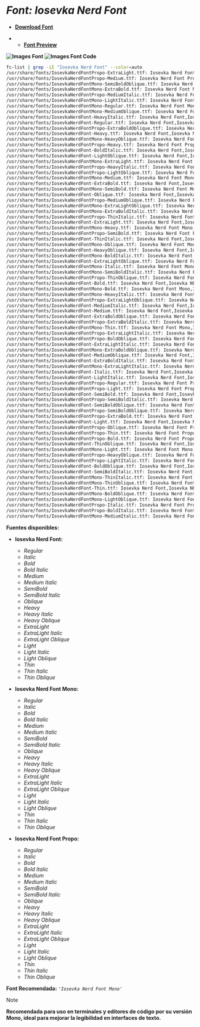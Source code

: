 <!-- Autor: Daniel Benjamin Perez Morales -->
<!-- GitHub: https://github.com/D4nitrix13 -->
<!-- GitLab: https://gitlab.com/D4nitrix13 -->
<!-- Correo electrónico: danielperezdev@proton.me -->

# ***Font: Iosevka Nerd Font***

- **[Download Font](https://github.com/ryanoasis/nerd-fonts/releases/download/v3.2.1/Iosevka.zip "https://github.com/ryanoasis/nerd-fonts/releases/download/v3.2.1/Iosevka.zip")**

- - **[Font Preview](https://www.programmingfonts.org/#iosevka "https://www.programmingfonts.org/#iosevka")**

**![Images Font](../../Fonts/Iosevka%20Nerd%20Font.png "Fonts/Iosevka Nerd Font.png")**
**![Images Font Code](../../Font%20Images%20Code/Iosevka%20Nerd%20Font%20Code.png "Font Images Code/Iosevka Nerd Font Code.png")**

```bash
fc-list | grep -iE "Iosevka Nerd Font" --color=auto
/usr/share/fonts/IosevkaNerdFontPropo-ExtraLight.ttf: Iosevka Nerd Font Propo,Iosevka NFP,Iosevka NFP ExtraLight:style=ExtraLight,Regular
/usr/share/fonts/IosevkaNerdFontPropo-Medium.ttf: Iosevka Nerd Font Propo,Iosevka NFP,Iosevka NFP Medium:style=Medium,Regular
/usr/share/fonts/IosevkaNerdFontMono-SemiBoldOblique.ttf: Iosevka Nerd Font Mono,Iosevka NFM,Iosevka NFM SemiBold Obl:style=SemiBold Oblique,Italic
/usr/share/fonts/IosevkaNerdFontMono-ExtraBold.ttf: Iosevka Nerd Font Mono,Iosevka NFM,Iosevka NFM ExtraBold:style=ExtraBold,Regular
/usr/share/fonts/IosevkaNerdFontPropo-MediumItalic.ttf: Iosevka Nerd Font Propo,Iosevka NFP,Iosevka NFP Medium:style=Medium Italic,Italic
/usr/share/fonts/IosevkaNerdFontMono-LightItalic.ttf: Iosevka Nerd Font Mono,Iosevka NFM,Iosevka NFM Light:style=Light Italic,Italic
/usr/share/fonts/IosevkaNerdFontMono-Regular.ttf: Iosevka Nerd Font Mono,Iosevka NFM:style=Regular
/usr/share/fonts/IosevkaNerdFontMono-MediumOblique.ttf: Iosevka Nerd Font Mono,Iosevka NFM,Iosevka NFM Medium Obl:style=Medium Oblique,Italic
/usr/share/fonts/IosevkaNerdFont-HeavyItalic.ttf: Iosevka Nerd Font,Iosevka NF,Iosevka NF Heavy:style=Heavy Italic,Italic
/usr/share/fonts/IosevkaNerdFont-Regular.ttf: Iosevka Nerd Font,Iosevka NF:style=Regular
/usr/share/fonts/IosevkaNerdFontPropo-ExtraBoldOblique.ttf: Iosevka Nerd Font Propo,Iosevka NFP,Iosevka NFP ExtraBold Obl:style=ExtraBold Oblique,Italic
/usr/share/fonts/IosevkaNerdFont-Heavy.ttf: Iosevka Nerd Font,Iosevka NF,Iosevka NF Heavy:style=Heavy,Regular
/usr/share/fonts/IosevkaNerdFontMono-HeavyOblique.ttf: Iosevka Nerd Font Mono,Iosevka NFM,Iosevka NFM Heavy Obl:style=Heavy Oblique,Italic
/usr/share/fonts/IosevkaNerdFontPropo-Heavy.ttf: Iosevka Nerd Font Propo,Iosevka NFP,Iosevka NFP Heavy:style=Heavy,Regular
/usr/share/fonts/IosevkaNerdFont-BoldItalic.ttf: Iosevka Nerd Font,Iosevka NF:style=Bold Italic
/usr/share/fonts/IosevkaNerdFont-LightOblique.ttf: Iosevka Nerd Font,Iosevka NF,Iosevka NF Light Obl:style=Light Oblique,Italic
/usr/share/fonts/IosevkaNerdFontMono-ExtraLight.ttf: Iosevka Nerd Font Mono,Iosevka NFM,Iosevka NFM ExtraLight:style=ExtraLight,Regular
/usr/share/fonts/IosevkaNerdFontPropo-HeavyItalic.ttf: Iosevka Nerd Font Propo,Iosevka NFP,Iosevka NFP Heavy:style=Heavy Italic,Italic
/usr/share/fonts/IosevkaNerdFontPropo-LightOblique.ttf: Iosevka Nerd Font Propo,Iosevka NFP,Iosevka NFP Light Obl:style=Light Oblique,Italic
/usr/share/fonts/IosevkaNerdFontMono-Medium.ttf: Iosevka Nerd Font Mono,Iosevka NFM,Iosevka NFM Medium:style=Medium,Regular
/usr/share/fonts/IosevkaNerdFont-ExtraBold.ttf: Iosevka Nerd Font,Iosevka NF,Iosevka NF ExtraBold:style=ExtraBold,Regular
/usr/share/fonts/IosevkaNerdFontMono-SemiBold.ttf: Iosevka Nerd Font Mono,Iosevka NFM,Iosevka NFM SemiBold:style=SemiBold,Regular
/usr/share/fonts/IosevkaNerdFont-Oblique.ttf: Iosevka Nerd Font,Iosevka NF,Iosevka NF Obl:style=Oblique,Italic
/usr/share/fonts/IosevkaNerdFontPropo-MediumOblique.ttf: Iosevka Nerd Font Propo,Iosevka NFP,Iosevka NFP Medium Obl:style=Medium Oblique,Italic
/usr/share/fonts/IosevkaNerdFontMono-ExtraLightOblique.ttf: Iosevka Nerd Font Mono,Iosevka NFM,Iosevka NFM ExtraLight Obl:style=ExtraLight Oblique,Italic
/usr/share/fonts/IosevkaNerdFontMono-ExtraBoldItalic.ttf: Iosevka Nerd Font Mono,Iosevka NFM,Iosevka NFM ExtraBold:style=ExtraBold Italic,Italic
/usr/share/fonts/IosevkaNerdFontPropo-ThinItalic.ttf: Iosevka Nerd Font Propo,Iosevka NFP,Iosevka NFP Thin:style=Thin Italic,Italic
/usr/share/fonts/IosevkaNerdFont-ExtraLight.ttf: Iosevka Nerd Font,Iosevka NF,Iosevka NF ExtraLight:style=ExtraLight,Regular
/usr/share/fonts/IosevkaNerdFontMono-Heavy.ttf: Iosevka Nerd Font Mono,Iosevka NFM,Iosevka NFM Heavy:style=Heavy,Regular
/usr/share/fonts/IosevkaNerdFontPropo-SemiBold.ttf: Iosevka Nerd Font Propo,Iosevka NFP,Iosevka NFP SemiBold:style=SemiBold,Regular
/usr/share/fonts/IosevkaNerdFont-ThinItalic.ttf: Iosevka Nerd Font,Iosevka NF,Iosevka NF Thin:style=Thin Italic,Italic
/usr/share/fonts/IosevkaNerdFontMono-Oblique.ttf: Iosevka Nerd Font Mono,Iosevka NFM,Iosevka NFM Obl:style=Oblique,Italic
/usr/share/fonts/IosevkaNerdFont-HeavyOblique.ttf: Iosevka Nerd Font,Iosevka NF,Iosevka NF Heavy Obl:style=Heavy Oblique,Italic
/usr/share/fonts/IosevkaNerdFontMono-BoldItalic.ttf: Iosevka Nerd Font Mono,Iosevka NFM:style=Bold Italic
/usr/share/fonts/IosevkaNerdFont-ExtraLightOblique.ttf: Iosevka Nerd Font,Iosevka NF,Iosevka NF ExtraLight Obl:style=ExtraLight Oblique,Italic
/usr/share/fonts/IosevkaNerdFontMono-Italic.ttf: Iosevka Nerd Font Mono,Iosevka NFM:style=Italic
/usr/share/fonts/IosevkaNerdFontMono-SemiBoldItalic.ttf: Iosevka Nerd Font Mono,Iosevka NFM,Iosevka NFM SemiBold:style=SemiBold Italic,Italic
/usr/share/fonts/IosevkaNerdFontPropo-ThinOblique.ttf: Iosevka Nerd Font Propo,Iosevka NFP,Iosevka NFP Thin Obl:style=Thin Oblique,Italic
/usr/share/fonts/IosevkaNerdFont-Bold.ttf: Iosevka Nerd Font,Iosevka NF:style=Bold
/usr/share/fonts/IosevkaNerdFontMono-Bold.ttf: Iosevka Nerd Font Mono,Iosevka NFM:style=Bold
/usr/share/fonts/IosevkaNerdFontMono-HeavyItalic.ttf: Iosevka Nerd Font Mono,Iosevka NFM,Iosevka NFM Heavy:style=Heavy Italic,Italic
/usr/share/fonts/IosevkaNerdFontPropo-ExtraLightOblique.ttf: Iosevka Nerd Font Propo,Iosevka NFP,Iosevka NFP ExtraLight Obl:style=ExtraLight Oblique,Italic
/usr/share/fonts/IosevkaNerdFont-MediumItalic.ttf: Iosevka Nerd Font,Iosevka NF,Iosevka NF Medium:style=Medium Italic,Italic
/usr/share/fonts/IosevkaNerdFont-Medium.ttf: Iosevka Nerd Font,Iosevka NF,Iosevka NF Medium:style=Medium,Regular
/usr/share/fonts/IosevkaNerdFont-ExtraBoldOblique.ttf: Iosevka Nerd Font,Iosevka NF,Iosevka NF ExtraBold Obl:style=ExtraBold Oblique,Italic
/usr/share/fonts/IosevkaNerdFontPropo-ExtraBoldItalic.ttf: Iosevka Nerd Font Propo,Iosevka NFP,Iosevka NFP ExtraBold:style=ExtraBold Italic,Italic
/usr/share/fonts/IosevkaNerdFontMono-Thin.ttf: Iosevka Nerd Font Mono,Iosevka NFM,Iosevka NFM Thin:style=Thin,Regular
/usr/share/fonts/IosevkaNerdFontPropo-ExtraLightItalic.ttf: Iosevka Nerd Font Propo,Iosevka NFP,Iosevka NFP ExtraLight:style=ExtraLight Italic,Italic
/usr/share/fonts/IosevkaNerdFontPropo-BoldOblique.ttf: Iosevka Nerd Font Propo,Iosevka NFP,Iosevka NFP Obl:style=Bold Oblique,Bold Italic
/usr/share/fonts/IosevkaNerdFont-ExtraLightItalic.ttf: Iosevka Nerd Font,Iosevka NF,Iosevka NF ExtraLight:style=ExtraLight Italic,Italic
/usr/share/fonts/IosevkaNerdFontMono-ExtraBoldOblique.ttf: Iosevka Nerd Font Mono,Iosevka NFM,Iosevka NFM ExtraBold Obl:style=ExtraBold Oblique,Italic
/usr/share/fonts/IosevkaNerdFont-MediumOblique.ttf: Iosevka Nerd Font,Iosevka NF,Iosevka NF Medium Obl:style=Medium Oblique,Italic
/usr/share/fonts/IosevkaNerdFont-ExtraBoldItalic.ttf: Iosevka Nerd Font,Iosevka NF,Iosevka NF ExtraBold:style=ExtraBold Italic,Italic
/usr/share/fonts/IosevkaNerdFontMono-ExtraLightItalic.ttf: Iosevka Nerd Font Mono,Iosevka NFM,Iosevka NFM ExtraLight:style=ExtraLight Italic,Italic
/usr/share/fonts/IosevkaNerdFont-Italic.ttf: Iosevka Nerd Font,Iosevka NF:style=Italic
/usr/share/fonts/IosevkaNerdFont-LightItalic.ttf: Iosevka Nerd Font,Iosevka NF,Iosevka NF Light:style=Light Italic,Italic
/usr/share/fonts/IosevkaNerdFontPropo-Regular.ttf: Iosevka Nerd Font Propo,Iosevka NFP:style=Regular
/usr/share/fonts/IosevkaNerdFontPropo-Light.ttf: Iosevka Nerd Font Propo,Iosevka NFP,Iosevka NFP Light:style=Light,Regular
/usr/share/fonts/IosevkaNerdFont-SemiBold.ttf: Iosevka Nerd Font,Iosevka NF,Iosevka NF SemiBold:style=SemiBold,Regular
/usr/share/fonts/IosevkaNerdFontPropo-SemiBoldItalic.ttf: Iosevka Nerd Font Propo,Iosevka NFP,Iosevka NFP SemiBold:style=SemiBold Italic,Italic
/usr/share/fonts/IosevkaNerdFont-SemiBoldOblique.ttf: Iosevka Nerd Font,Iosevka NF,Iosevka NF SemiBold Obl:style=SemiBold Oblique,Italic
/usr/share/fonts/IosevkaNerdFontPropo-SemiBoldOblique.ttf: Iosevka Nerd Font Propo,Iosevka NFP,Iosevka NFP SemiBold Obl:style=SemiBold Oblique,Italic
/usr/share/fonts/IosevkaNerdFontPropo-ExtraBold.ttf: Iosevka Nerd Font Propo,Iosevka NFP,Iosevka NFP ExtraBold:style=ExtraBold,Regular
/usr/share/fonts/IosevkaNerdFont-Light.ttf: Iosevka Nerd Font,Iosevka NF,Iosevka NF Light:style=Light,Regular
/usr/share/fonts/IosevkaNerdFontPropo-Oblique.ttf: Iosevka Nerd Font Propo,Iosevka NFP,Iosevka NFP Obl:style=Oblique,Italic
/usr/share/fonts/IosevkaNerdFontPropo-Thin.ttf: Iosevka Nerd Font Propo,Iosevka NFP,Iosevka NFP Thin:style=Thin,Regular
/usr/share/fonts/IosevkaNerdFontPropo-Bold.ttf: Iosevka Nerd Font Propo,Iosevka NFP:style=Bold
/usr/share/fonts/IosevkaNerdFont-ThinOblique.ttf: Iosevka Nerd Font,Iosevka NF,Iosevka NF Thin Obl:style=Thin Oblique,Italic
/usr/share/fonts/IosevkaNerdFontMono-Light.ttf: Iosevka Nerd Font Mono,Iosevka NFM,Iosevka NFM Light:style=Light,Regular
/usr/share/fonts/IosevkaNerdFontPropo-HeavyOblique.ttf: Iosevka Nerd Font Propo,Iosevka NFP,Iosevka NFP Heavy Obl:style=Heavy Oblique,Italic
/usr/share/fonts/IosevkaNerdFontPropo-LightItalic.ttf: Iosevka Nerd Font Propo,Iosevka NFP,Iosevka NFP Light:style=Light Italic,Italic
/usr/share/fonts/IosevkaNerdFont-BoldOblique.ttf: Iosevka Nerd Font,Iosevka NF,Iosevka NF Obl:style=Bold Oblique,Bold Italic
/usr/share/fonts/IosevkaNerdFont-SemiBoldItalic.ttf: Iosevka Nerd Font,Iosevka NF,Iosevka NF SemiBold:style=SemiBold Italic,Italic
/usr/share/fonts/IosevkaNerdFontMono-ThinItalic.ttf: Iosevka Nerd Font Mono,Iosevka NFM,Iosevka NFM Thin:style=Thin Italic,Italic
/usr/share/fonts/IosevkaNerdFontMono-ThinOblique.ttf: Iosevka Nerd Font Mono,Iosevka NFM,Iosevka NFM Thin Obl:style=Thin Oblique,Italic
/usr/share/fonts/IosevkaNerdFont-Thin.ttf: Iosevka Nerd Font,Iosevka NF,Iosevka NF Thin:style=Thin,Regular
/usr/share/fonts/IosevkaNerdFontMono-BoldOblique.ttf: Iosevka Nerd Font Mono,Iosevka NFM,Iosevka NFM Obl:style=Bold Oblique,Bold Italic
/usr/share/fonts/IosevkaNerdFontMono-LightOblique.ttf: Iosevka Nerd Font Mono,Iosevka NFM,Iosevka NFM Light Obl:style=Light Oblique,Italic
/usr/share/fonts/IosevkaNerdFontPropo-Italic.ttf: Iosevka Nerd Font Propo,Iosevka NFP:style=Italic
/usr/share/fonts/IosevkaNerdFontPropo-BoldItalic.ttf: Iosevka Nerd Font Propo,Iosevka NFP:style=Bold Italic
/usr/share/fonts/IosevkaNerdFontMono-MediumItalic.ttf: Iosevka Nerd Font Mono,Iosevka NFM,Iosevka NFM Medium:style=Medium Italic,Italic
```

**Fuentes disponibles:**

- **Iosevka Nerd Font:**
  - *Regular*
  - *Italic*
  - *Bold*
  - *Bold Italic*
  - *Medium*
  - *Medium Italic*
  - *SemiBold*
  - *SemiBold Italic*
  - *Oblique*
  - *Heavy*
  - *Heavy Italic*
  - *Heavy Oblique*
  - *ExtraLight*
  - *ExtraLight Italic*
  - *ExtraLight Oblique*
  - *Light*
  - *Light Italic*
  - *Light Oblique*
  - *Thin*
  - *Thin Italic*
  - *Thin Oblique*

- **Iosevka Nerd Font Mono:**
  - *Regular*
  - *Italic*
  - *Bold*
  - *Bold Italic*
  - *Medium*
  - *Medium Italic*
  - *SemiBold*
  - *SemiBold Italic*
  - *Oblique*
  - *Heavy*
  - *Heavy Italic*
  - *Heavy Oblique*
  - *ExtraLight*
  - *ExtraLight Italic*
  - *ExtraLight Oblique*
  - *Light*
  - *Light Italic*
  - *Light Oblique*
  - *Thin*
  - *Thin Italic*
  - *Thin Oblique*

- **Iosevka Nerd Font Propo:**
  - *Regular*
  - *Italic*
  - *Bold*
  - *Bold Italic*
  - *Medium*
  - *Medium Italic*
  - *SemiBold*
  - *SemiBold Italic*
  - *Oblique*
  - *Heavy*
  - *Heavy Italic*
  - *Heavy Oblique*
  - *ExtraLight*
  - *ExtraLight Italic*
  - *ExtraLight Oblique*
  - *Light*
  - *Light Italic*
  - *Light Oblique*
  - *Thin*
  - *Thin Italic*
  - *Thin Oblique*

**Font Recomendada:** *`'Iosevka Nerd Font Mono'`*

> [!NOTE]
> **Recomendada para uso en terminales y editores de código por su versión Mono, ideal para mejorar la legibilidad en interfaces de texto.**
